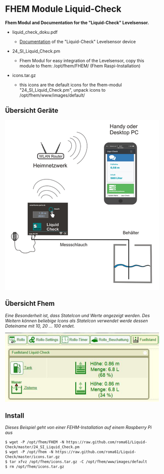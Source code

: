 # FHEM Module Liquid-Check 
**Fhem Modul and Documentation for the "Liquid-Check" Levelsensor.**

- liquid_check_doku.pdf
  - [Documentation](https://raw.githubusercontent.com/roma61/Liquid-Check/master/liquid_check_doku.pdf) of the "Liquid-Check" Levelsensor device
  
- 24_SI_Liquid_Check.pm
  - Fhem Modul for easy integration of the Levelsensor, copy this module to fhem: /opt/fhem/FHEM/  (Fhem Raspi-Installation)
  
- icons.tar.gz
  - this icons are the default icons for the fhem-modul "24_SI_Liquid_Check.pm", unpack icons to /opt/fhem/www/images/default/                        


## Übersicht Geräte

![Liquid-Check Aufbau](https://raw.githubusercontent.com/roma61/Liquid-Check/master/Uebersichtrouter.jpg)


## Übersicht Fhem
*Eine Besonderheit ist, dass StateIcon und Werte angezeigt werden.
Des Weitern können beliebige Icons als StateIcon verwendet werde dessen Dateiname mit 10, 20 ... 100 endet.*

![Fhem-Ansicht](https://raw.githubusercontent.com/roma61/Liquid-Check/master/FHEM-Fuellstand.jpg)

## Install
*Dieses Beispiel geht von einer FEHM-Installation auf einem Raspberry Pi aus*
```
$ wget -P /opt/fhem/FHEM -N https://raw.github.com/roma61/Liquid-Check/master/24_SI_Liquid_Check.pm
$ wget -P /opt/fhem -N https://raw.github.com/roma61/Liquid-Check/master/icons.tar.gz
$ tar xfvz /opt/fhem/icons.tar.gz -C /opt/fhem/www/images/default
$ rm /opt/fhem/icons.tar.gz

```

